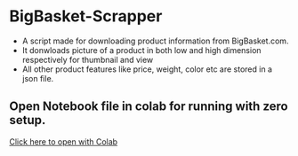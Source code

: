 # BigBasket-Scrapper

* A script made for downloading product information from BigBasket.com. 
* It donwloads picture of a product in both low and high dimension respectively for thumbnail and view 
* All other product features like price, weight, color etc are stored in a json file.

## Open Notebook file in colab for running with zero setup.  

[Click here to open with Colab](https://colab.research.google.com/drive/1Vb-jPsMSmr68FxRJiw8T-kDerWsPMw93?usp=sharing)
